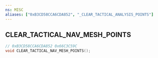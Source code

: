 ```yaml
---
ns: MISC
aliases: ["0xB3CD58CCA6CDA852", "_CLEAR_TACTICAL_ANALYSIS_POINTS"]
---
```

## CLEAR_TACTICAL_NAV_MESH_POINTS

```c
// 0xB3CD58CCA6CDA852 0x66C3C59C
void CLEAR_TACTICAL_NAV_MESH_POINTS();
```

